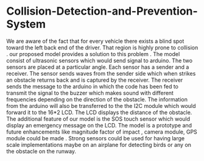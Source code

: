 # Collision-Detection-and-Prevention-System
We are aware of the fact that for every vehicle there exists a blind spot toward the left back end of the driver. That region is highly prone to collision . our proposed model provides a solution to this problem . The model consist of ultrasonic sensors which would send signal to arduino. The two sensors are placed at a particular angle. Each sensor has a sender and a receiver. The sensor sends waves from the sender side which when strikes an obstacle returns back and is captured by the receiver. The receiver sends the message to the arduino in which the code has been fed to transmit the signal to the buzzer which makes sound with different frequencies depending on the direction of the obstacle. The information from the arduino will also be transferred to the the I2C module which would forward it to the 16*2 LCD. The LCD displays the distance of the obstacle.
The additional feature of our model is the SOS touch sensor which would display an emergency message on the LCD. The model is a prototype and future enhancements like magnitude factor of impact , camera module, GPS module could be made . Strong sensors could be used for having large scale implementations maybe on an airplane for detecting birds or any on the obstacle on the runway.
